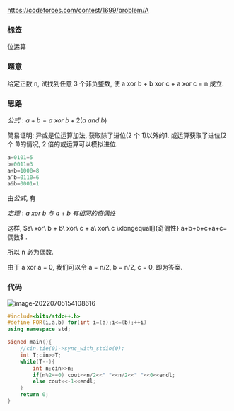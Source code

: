 https://codeforces.com/contest/1699/problem/A

### 标签

位运算

### 题意

给定正数 n, 试找到任意 3 个非负整数, 使 a xor b + b xor c + a xor c = n 成立.

### 思路

$公式: a+b=a\ xor\ b+2(a\ and\ b)$

简易证明: 异或是位运算加法, 获取除了进位(2 个 1)以外的1. 或运算获取了进位(2 个 1)的情况, 2 倍的或运算可以模拟进位.

```cpp
a=0101=5
b=0011=3
a+b=1000=8
a^b=0110=6
a&b=0001=1
```

由$公式$, 有

$定理: a\ xor\ b\ 与\ a+b\ 有相同的奇偶性$

这样,  $a\ xor\ b + b\ xor\ c + a\ xor\ c \xlongequal[]{奇偶性} a+b+b+c+a+c=偶数$ .

所以 n 必为偶数.

由于 a xor a = 0, 我们可以令 a = n/2, b = n/2, c = 0, 即为答案.

### 代码

![image-20220705154108616](http://nme-200t.oss-cn-hangzhou.aliyuncs.com/notes/2022-07-05-074108.png)

```cpp
#include<bits/stdc++.h>
#define FOR(i,a,b) for(int i=(a);i<=(b);++i)
using namespace std;

signed main(){
	//cin.tie(0)->sync_with_stdio(0);
	int T;cin>>T;
	while(T--){
		int n;cin>>n;
		if(n%2==0) cout<<n/2<<" "<<n/2<<" "<<0<<endl;
		else cout<<-1<<endl;
	}
	return 0;
}
```

